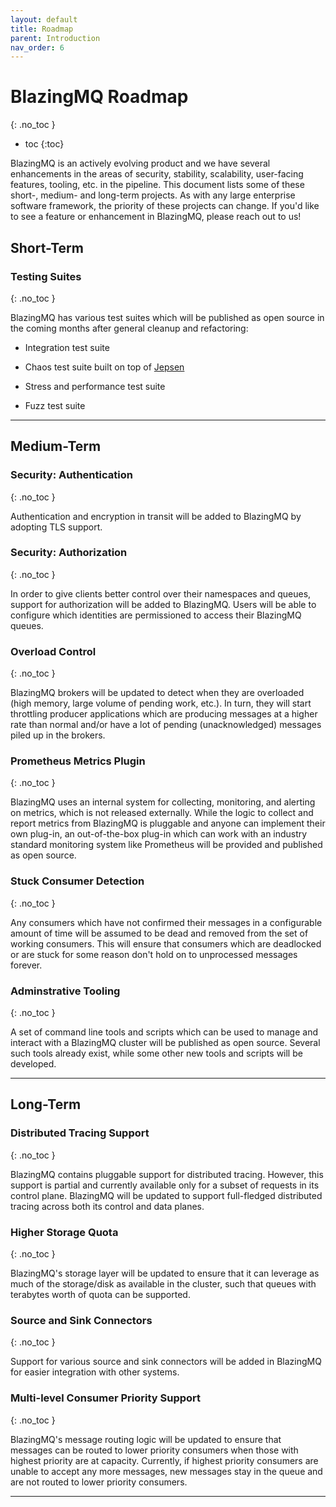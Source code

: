 ```yaml
---
layout: default
title: Roadmap
parent: Introduction
nav_order: 6
---
```


# BlazingMQ Roadmap
{: .no_toc }

* toc
{:toc}

BlazingMQ is an actively evolving product and we have several enhancements in the areas of security, stability, scalability, user-facing
features, tooling, etc. in the pipeline. This document lists some of these short-, medium- and
long-term projects. As with any large enterprise software framework, the priority
of these projects can change. If you'd like to see a feature or enhancement in
BlazingMQ, please reach out to us!

## Short-Term

### Testing Suites
{: .no_toc }

BlazingMQ has various test suites which will be published as open source in the
coming months after general cleanup and refactoring:

- Integration test suite

- Chaos test suite built on top of [Jepsen](https://github.com/jepsen-io/jepsen)

- Stress and performance test suite

- Fuzz test suite

---

## Medium-Term

### Security: Authentication
{: .no_toc }

Authentication and encryption in transit will be added to BlazingMQ by adopting
TLS support.

### Security: Authorization
{: .no_toc }

In order to give clients better control over their namespaces and queues,
support for authorization will be added to BlazingMQ. Users will be able to
configure which identities are permissioned to access their BlazingMQ queues.

### Overload Control
{: .no_toc }

BlazingMQ brokers will be updated to detect when they are overloaded (high
memory, large volume of pending work, etc.). In turn, they will start
throttling producer applications which are producing messages at a higher rate than normal
and/or have a lot of pending (unacknowledged) messages piled up in the brokers.

### Prometheus Metrics Plugin
{: .no_toc }

BlazingMQ uses an internal system for collecting, monitoring, and alerting on
metrics, which is not released externally. While the logic to collect and
report metrics from BlazingMQ is pluggable and anyone can implement their own
plug-in, an out-of-the-box plug-in which can work with an industry standard
monitoring system like Prometheus will be provided and published as open
source.

### Stuck Consumer Detection
{: .no_toc }

Any consumers which have not confirmed their messages in a configurable amount
of time will be assumed to be dead and removed from the set of working
consumers. This will ensure that consumers which are deadlocked or are stuck
for some reason don't hold on to unprocessed messages forever.

### Adminstrative Tooling
{: .no_toc }

A set of command line tools and scripts which can be used to manage and interact with a BlazingMQ cluster will be published as open source. Several such tools already exist, while some other new tools and scripts will be developed.

---

## Long-Term

### Distributed Tracing Support
{: .no_toc }

BlazingMQ contains pluggable support for distributed tracing. However, this
support is partial and currently available only for a subset of requests in its
control plane. BlazingMQ will be updated to support full-fledged distributed tracing across both its control and data planes.

### Higher Storage Quota
{: .no_toc }

BlazingMQ's storage layer will be updated to ensure that it can leverage as much
of the storage/disk as available in the cluster, such that queues with
terabytes worth of quota can be supported.

### Source and Sink Connectors
{: .no_toc }

Support for various source and sink connectors will be added in BlazingMQ for
easier integration with other systems.

### Multi-level Consumer Priority Support
{: .no_toc }

BlazingMQ's message routing logic will be updated to ensure that messages can be routed to lower priority consumers when those with highest priority are at capacity. Currently, if highest priority consumers are unable to accept any more messages, new messages stay in the queue and are not routed to lower priority consumers.

---
